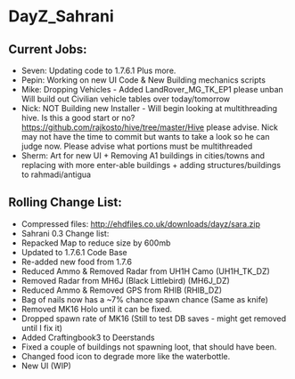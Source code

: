DayZ_Sahrani
===================

Current Jobs:
--------------
- Seven:	Updating code to 1.7.6.1 Plus more.
- Pepin:	Working on new UI Code & New Building mechanics scripts
- Mike:		Dropping Vehicles - Added LandRover_MG_TK_EP1 please unban Will build out Civilian vehicle tables over today/tomorrow
- Nick:		NOT Building new Installer - Will begin looking at multithreading hive. Is this a good start or no?
			https://github.com/rajkosto/hive/tree/master/Hive please advise. Nick may not have the time to commit
			but wants to take a look so he can judge now. Please advise what portions must be multithreaded
- Sherm:	Art for new UI + Removing A1 buildings in cities/towns and replacing with more enter-able buildings
			+ adding structures/buildings to rahmadi/antigua

Rolling Change List:
--------------
- Compressed files: http://ehdfiles.co.uk/downloads/dayz/sara.zip
- Sahrani 0.3 Change list:
- Repacked Map to reduce size by 600mb
- Updated to 1.7.6.1 Code Base
- Re-added new food from 1.7.6
- Reduced Ammo & Removed Radar from UH1H Camo (UH1H_TK_DZ)
- Removed Radar from MH6J (Black Littlebird) (MH6J_DZ) 
- Reduced Ammo & Removed GPS from RHIB (RHIB_DZ)
- Bag of nails now has a ~7% chance spawn chance (Same as knife)
- Removed MK16 Holo until it can be fixed.
- Dropped spawn rate of MK16 (Still to test DB saves - might get removed until I fix it)
- Added Craftingbook3 to Deerstands
- Fixed a couple of buildings not spawning loot, that should have been.
- Changed food icon to degrade more like the waterbottle.
- New UI (WIP)